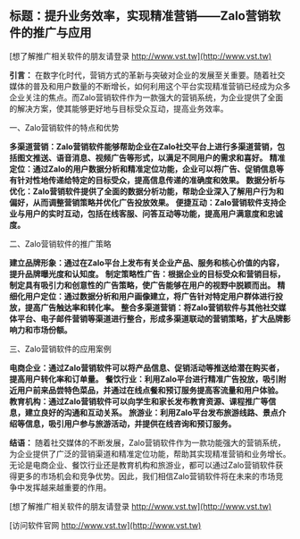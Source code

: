 ## **标题：提升业务效率，实现精准营销——Zalo营销软件的推广与应用**

[想了解推广相关软件的朋友请登录 http://www.vst.tw](http://www.vst.tw)

**引言：**
在数字化时代，营销方式的革新与突破对企业的发展至关重要。随着社交媒体的普及和用户数量的不断增长，如何利用这个平台实现精准营销已经成为众多企业关注的焦点。而Zalo营销软件作为一款强大的营销系统，为企业提供了全面的解决方案，使其能够更好地与目标受众互动，提高业务效率。

一、Zalo营销软件的特点和优势

**多渠道营销：Zalo营销软件能够帮助企业在Zalo社交平台上进行多渠道营销，包括图文推送、语音消息、视频广告等形式，以满足不同用户的需求和喜好。**
**精准定位：通过Zalo的用户数据分析和精准定位功能，企业可以将广告、促销信息等有针对性地传递给特定的目标受众，提高信息传递的准确度和效果。**
**数据分析与优化：Zalo营销软件提供了全面的数据分析功能，帮助企业深入了解用户行为和偏好，从而调整营销策略并优化广告投放效果。**
**便捷互动：Zalo营销软件支持企业与用户的实时互动，包括在线客服、问答互动等功能，提高用户满意度和忠诚度。**

二、Zalo营销软件的推广策略

**建立品牌形象：通过在Zalo平台上发布有关企业产品、服务和核心价值的内容，提升品牌曝光度和认知度。**
**制定策略性广告：根据企业的目标受众和营销目标，制定具有吸引力和创意性的广告策略，使广告能够在用户的视野中脱颖而出。**
**精细化用户定位：通过数据分析和用户画像建立，将广告针对特定用户群体进行投放，提高广告触达率和转化率。**
**整合多渠道营销：将Zalo营销软件与其他社交媒体平台、电子邮件营销等渠道进行整合，形成多渠道联动的营销策略，扩大品牌影响力和市场份额。**

三、Zalo营销软件的应用案例

**电商企业：通过Zalo营销软件可以将产品信息、促销活动等推送给潜在购买者，提高用户转化率和订单量。**
**餐饮行业：利用Zalo平台进行精准广告投放，吸引附近用户前来品尝特色菜品，并通过在线点餐和预订服务提高客流量和用户体验。**
**教育机构：通过Zalo营销软件可以向学生和家长发布教育资源、课程推广等信息，建立良好的沟通和互动关系。**
**旅游业：利用Zalo平台发布旅游线路、景点介绍等信息，吸引用户参与旅游活动，并提供在线咨询和预订服务。**

**结语：**
随着社交媒体的不断发展，Zalo营销软件作为一款功能强大的营销系统，为企业提供了广泛的营销渠道和精准定位功能，帮助其实现精准营销和业务增长。无论是电商企业、餐饮行业还是教育机构和旅游业，都可以通过Zalo营销软件获得更多的市场机会和竞争优势。因此，我们相信Zalo营销软件将在未来的市场竞争中发挥越来越重要的作用。

[想了解推广相关软件的朋友请登录 http://www.vst.tw](http://www.vst.tw)


[访问软件官网 http://www.vst.tw](http://www.vst.tw)
